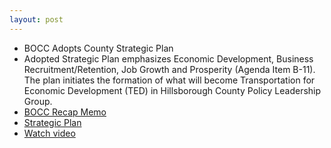 ```yaml
---
layout: post
---
```


* BOCC Adopts County Strategic Plan
* Adopted Strategic Plan emphasizes Economic Development, Business Recruitment/Retention, Job Growth and Prosperity (Agenda Item B-11). The plan initiates the formation of what will become Transportation for Economic Development (TED) in Hillsborough County Policy Leadership Group.
* [BOCC Recap Memo](http://agenda.hillsboroughcounty.org/cache/00003/363/05-15%20Recap%20Memo.pdf)
* [Strategic Plan](http://www.hillsboroughcounty.org/index.aspx?nid=3070 )
* [Watch video](http://65.49.32.144/Hillsborough/eeba8991-744f-485e-983c-6dae8c4f6b00/BOCC_Reg_Mtg_05_15_2013_PM/presentation_file/mgpresenter.html?Stream=low )
